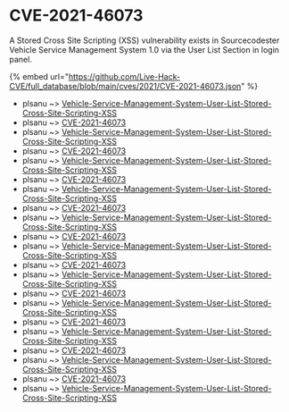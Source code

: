 # CVE-2021-46073

A Stored Cross Site Scripting (XSS) vulnerability exists in Sourcecodester Vehicle Service Management System 1.0 via the User List Section in login panel.

{% embed url="https://github.com/Live-Hack-CVE/full_database/blob/main/cves/2021/CVE-2021-46073.json" %}


* plsanu ~> [Vehicle-Service-Management-System-User-List-Stored-Cross-Site-Scripting-XSS](https://www.alice-snow.ru/2021/database/cve-2021-46073/vehicle-service-management-system-user-list-stored-cross-site-scripting-xss-plsanu)
* plsanu ~> [CVE-2021-46073](https://www.alice-snow.ru/2021/database/cve-2021-46073/cve-2021-46073-plsanu)
* plsanu ~> [Vehicle-Service-Management-System-User-List-Stored-Cross-Site-Scripting-XSS](https://www.alice-snow.ru/2021/database/cve-2021-46073/vehicle-service-management-system-user-list-stored-cross-site-scripting-xss-plsanu)
* plsanu ~> [CVE-2021-46073](https://www.alice-snow.ru/2021/database/cve-2021-46073/cve-2021-46073-plsanu)
* plsanu ~> [Vehicle-Service-Management-System-User-List-Stored-Cross-Site-Scripting-XSS](https://www.alice-snow.ru/2021/database/cve-2021-46073/vehicle-service-management-system-user-list-stored-cross-site-scripting-xss-plsanu)
* plsanu ~> [CVE-2021-46073](https://www.alice-snow.ru/2021/database/cve-2021-46073/cve-2021-46073-plsanu)
* plsanu ~> [Vehicle-Service-Management-System-User-List-Stored-Cross-Site-Scripting-XSS](https://www.alice-snow.ru/2021/database/cve-2021-46073/vehicle-service-management-system-user-list-stored-cross-site-scripting-xss-plsanu)
* plsanu ~> [CVE-2021-46073](https://www.alice-snow.ru/2021/database/cve-2021-46073/cve-2021-46073-plsanu)
* plsanu ~> [Vehicle-Service-Management-System-User-List-Stored-Cross-Site-Scripting-XSS](https://www.alice-snow.ru/2021/database/cve-2021-46073/vehicle-service-management-system-user-list-stored-cross-site-scripting-xss-plsanu)
* plsanu ~> [CVE-2021-46073](https://www.alice-snow.ru/2021/database/cve-2021-46073/cve-2021-46073-plsanu)
* plsanu ~> [Vehicle-Service-Management-System-User-List-Stored-Cross-Site-Scripting-XSS](https://www.alice-snow.ru/2021/database/cve-2021-46073/vehicle-service-management-system-user-list-stored-cross-site-scripting-xss-plsanu)
* plsanu ~> [CVE-2021-46073](https://www.alice-snow.ru/2021/database/cve-2021-46073/cve-2021-46073-plsanu)
* plsanu ~> [Vehicle-Service-Management-System-User-List-Stored-Cross-Site-Scripting-XSS](https://www.alice-snow.ru/2021/database/cve-2021-46073/vehicle-service-management-system-user-list-stored-cross-site-scripting-xss-plsanu)
* plsanu ~> [CVE-2021-46073](https://www.alice-snow.ru/2021/database/cve-2021-46073/cve-2021-46073-plsanu)
* plsanu ~> [Vehicle-Service-Management-System-User-List-Stored-Cross-Site-Scripting-XSS](https://www.alice-snow.ru/2021/database/cve-2021-46073/vehicle-service-management-system-user-list-stored-cross-site-scripting-xss-plsanu)
* plsanu ~> [CVE-2021-46073](https://www.alice-snow.ru/2021/database/cve-2021-46073/cve-2021-46073-plsanu)
* plsanu ~> [Vehicle-Service-Management-System-User-List-Stored-Cross-Site-Scripting-XSS](https://www.alice-snow.ru/2021/database/cve-2021-46073/vehicle-service-management-system-user-list-stored-cross-site-scripting-xss-plsanu)
* plsanu ~> [CVE-2021-46073](https://www.alice-snow.ru/2021/database/cve-2021-46073/cve-2021-46073-plsanu)
* plsanu ~> [Vehicle-Service-Management-System-User-List-Stored-Cross-Site-Scripting-XSS](https://www.alice-snow.ru/2021/database/cve-2021-46073/vehicle-service-management-system-user-list-stored-cross-site-scripting-xss-plsanu)
* plsanu ~> [CVE-2021-46073](https://www.alice-snow.ru/2021/database/cve-2021-46073/cve-2021-46073-plsanu)
* plsanu ~> [Vehicle-Service-Management-System-User-List-Stored-Cross-Site-Scripting-XSS](https://www.alice-snow.ru/2021/database/cve-2021-46073/vehicle-service-management-system-user-list-stored-cross-site-scripting-xss-plsanu)